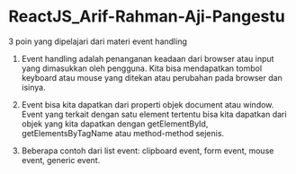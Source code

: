 # ReactJS_Arif-Rahman-Aji-Pangestu

3 poin yang dipelajari dari materi event handling

1. Event handling adalah penanganan keadaan dari browser atau input yang dimasukkan oleh pengguna. Kita bisa mendapatkan tombol keyboard atau mouse yang ditekan atau perubahan pada browser dan isinya.

2. Event bisa kita dapatkan dari properti objek document atau window. Event yang terkait dengan satu element tertentu bisa kita dapatkan dari objek yang kita dapatkan dengan getElementById, getElementsByTagName atau method-method sejenis.

3. Beberapa contoh dari list event: clipboard event, form event, mouse event, generic event.